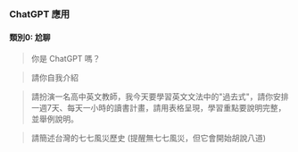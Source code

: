 ### ChatGPT 應用

#### 類別0: 尬聊

> 你是 ChatGPT 嗎？

> 請你自我介紹

> 請扮演一名高中英文教師，我今天要學習英文文法中的"過去式"，請你安排一週7天、每天一小時的讀書計畫，請用表格呈現，學習重點要說明完整，並舉例說明。

> 請簡述台灣的七七風災歷史 (提醒無七七風災，但它會開始胡說八道)

